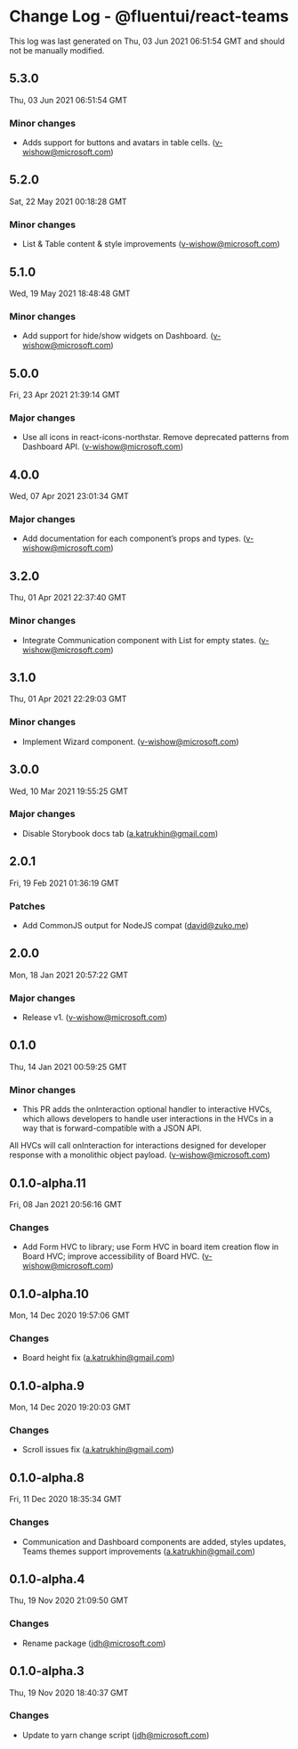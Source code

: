 # Change Log - @fluentui/react-teams

This log was last generated on Thu, 03 Jun 2021 06:51:54 GMT and should not be manually modified.

<!-- Start content -->

## 5.3.0

Thu, 03 Jun 2021 06:51:54 GMT

### Minor changes

- Adds support for buttons and avatars in table cells. (v-wishow@microsoft.com)

## 5.2.0

Sat, 22 May 2021 00:18:28 GMT

### Minor changes

- List & Table content & style improvements (v-wishow@microsoft.com)

## 5.1.0

Wed, 19 May 2021 18:48:48 GMT

### Minor changes

- Add support for hide/show widgets on Dashboard. (v-wishow@microsoft.com)

## 5.0.0

Fri, 23 Apr 2021 21:39:14 GMT

### Major changes

- Use all icons in react-icons-northstar. Remove deprecated patterns from Dashboard API. (v-wishow@microsoft.com)

## 4.0.0

Wed, 07 Apr 2021 23:01:34 GMT

### Major changes

- Add documentation for each component’s props and types. (v-wishow@microsoft.com)

## 3.2.0

Thu, 01 Apr 2021 22:37:40 GMT

### Minor changes

- Integrate Communication component with List for empty states. (v-wishow@microsoft.com)

## 3.1.0

Thu, 01 Apr 2021 22:29:03 GMT

### Minor changes

- Implement Wizard component. (v-wishow@microsoft.com)

## 3.0.0

Wed, 10 Mar 2021 19:55:25 GMT

### Major changes

- Disable Storybook docs tab (a.katrukhin@gmail.com)

## 2.0.1

Fri, 19 Feb 2021 01:36:19 GMT

### Patches

- Add CommonJS output for NodeJS compat (david@zuko.me)

## 2.0.0

Mon, 18 Jan 2021 20:57:22 GMT

### Major changes

- Release v1. (v-wishow@microsoft.com)

## 0.1.0

Thu, 14 Jan 2021 00:59:25 GMT

### Minor changes

- This PR adds the onInteraction optional handler to interactive HVCs, which allows developers to handle user interactions in the HVCs in a way that is forward-compatible with a JSON API.

All HVCs will call onInteraction for interactions designed for developer response with a monolithic object payload. (v-wishow@microsoft.com)

## 0.1.0-alpha.11

Fri, 08 Jan 2021 20:56:16 GMT

### Changes

- Add Form HVC to library; use Form HVC in board item creation flow in Board HVC; improve accessibility of Board HVC. (v-wishow@microsoft.com)

## 0.1.0-alpha.10

Mon, 14 Dec 2020 19:57:06 GMT

### Changes

- Board height fix (a.katrukhin@gmail.com)

## 0.1.0-alpha.9

Mon, 14 Dec 2020 19:20:03 GMT

### Changes

- Scroll issues fix (a.katrukhin@gmail.com)

## 0.1.0-alpha.8

Fri, 11 Dec 2020 18:35:34 GMT

### Changes

- Communication and Dashboard components are added, styles updates, Teams themes support improvements (a.katrukhin@gmail.com)

## 0.1.0-alpha.4

Thu, 19 Nov 2020 21:09:50 GMT

### Changes

- Rename package (jdh@microsoft.com)

## 0.1.0-alpha.3

Thu, 19 Nov 2020 18:40:37 GMT

### Changes

- Update to yarn change script (jdh@microsoft.com)
